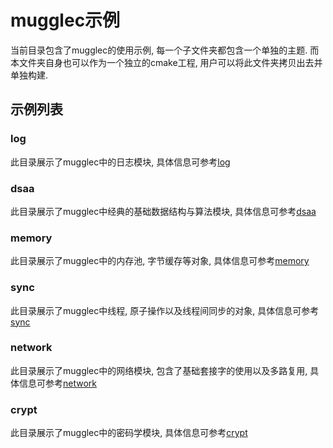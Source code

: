 # mugglec示例
当前目录包含了mugglec的使用示例, 每一个子文件夹都包含一个单独的主题. 而本文件夹自身也可以作为一个独立的cmake工程, 用户可以将此文件夹拷贝出去并单独构建.  

## 示例列表
### log
此目录展示了mugglec中的日志模块, 具体信息可参考[log](./src/log/readme_cn.md)

### dsaa
此目录展示了mugglec中经典的基础数据结构与算法模块, 具体信息可参考[dsaa](./src/dsaa/readme_cn.md)

### memory
此目录展示了mugglec中的内存池, 字节缓存等对象, 具体信息可参考[memory](./src/memory/readme_cn.md)

### sync
此目录展示了mugglec中线程, 原子操作以及线程间同步的对象, 具体信息可参考[sync](./src/sync/readme_cn.md)

### network
此目录展示了mugglec中的网络模块, 包含了基础套接字的使用以及多路复用, 具体信息可参考[network](./src/network/readme_cn.md)

### crypt
此目录展示了mugglec中的密码学模块, 具体信息可参考[crypt](./src/crypt/readme_cn.md)